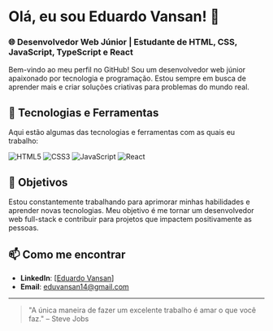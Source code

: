 # Olá, eu sou Eduardo Vansan! 👋

### 🌐 Desenvolvedor Web Júnior | Estudante de HTML, CSS, JavaScript, TypeScript e React

Bem-vindo ao meu perfil no GitHub! Sou um desenvolvedor web júnior apaixonado por tecnologia e programação. Estou sempre em busca de aprender mais e criar soluções criativas para problemas do mundo real.

## 🚀 Tecnologias e Ferramentas
Aqui estão algumas das tecnologias e ferramentas com as quais eu trabalho:

![HTML5](https://img.shields.io/badge/HTML5-E34F26?style=for-the-badge&logo=html5&logoColor=white) ![CSS3](https://img.shields.io/badge/CSS3-1572B6?style=for-the-badge&logo=css3&logoColor=white) ![JavaScript](https://img.shields.io/badge/JavaScript-F7DF1E?style=for-the-badge&logo=javascript&logoColor=black) ![React](https://img.shields.io/badge/React-20232A?style=for-the-badge&logo=react&logoColor=61DAFB) 


## 🎯 Objetivos
Estou constantemente trabalhando para aprimorar minhas habilidades e aprender novas tecnologias. Meu objetivo é me tornar um desenvolvedor web full-stack e contribuir para projetos que impactem positivamente as pessoas.

## 📫 Como me encontrar
- **LinkedIn**: [[Eduardo Vansan](https://www.linkedin.com/in/eduardo-vansan-23242a229/)]
- **Email**: eduvansan14@gmail.com

---

> "A única maneira de fazer um excelente trabalho é amar o que você faz." – Steve Jobs


